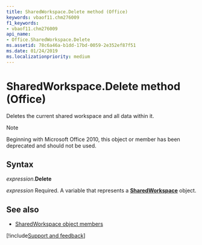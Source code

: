 ```yaml
---
title: SharedWorkspace.Delete method (Office)
keywords: vbaof11.chm276009
f1_keywords:
- vbaof11.chm276009
api_name:
- Office.SharedWorkspace.Delete
ms.assetid: 78c6a46a-b1dd-17bd-0059-2e352ef87f51
ms.date: 01/24/2019
ms.localizationpriority: medium
---
```



# SharedWorkspace.Delete method (Office)

Deletes the current shared workspace and all data within it.

> [!NOTE] 
> Beginning with Microsoft Office 2010, this object or member has been deprecated and should not be used.


## Syntax

_expression_.**Delete**

_expression_ Required. A variable that represents a **[SharedWorkspace](Office.SharedWorkspace.md)** object.


## See also

- [SharedWorkspace object members](overview/Library-Reference/sharedworkspace-members-office.md)



[!include[Support and feedback](~/includes/feedback-boilerplate.md)]